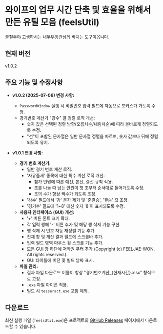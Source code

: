 # 와이프의 업무 시간 단축 및 효율을 위해서 만든 유틸 모음 (feelsUtil)

불철주야 고생하시는 내무부장관님께 바치는 도구이옵니다.

## 현재 버전

v1.0.2

## 주요 기능 및 수정사항

*   **v1.0.2 (2025-07-06) 변경 사항:**
    *   `PasswordWindow` 실행 시 비밀번호 입력 필드에 자동으로 포커스가 가도록 수정.
    *   경기번호 계산기 "강수" 열 정렬 로직 개선:
        *   숫자 값은 선택된 정렬 방향(오름차순/내림차순)에 따라 올바르게 정렬되도록 수정.
        *   "선"이 포함된 문자열은 일반 문자열 정렬을 따르며, 숫자 값보다 뒤에 정렬되도록 유지.

*   **v1.0.1 변경 사항:**
    *   **경기 번호 계산기:**
        *   일반 경기 번호 계산 로직.
        *   '자유품새' 종목에 대한 특수 계산 로직 개선:
            *   참가 인원에 따른 예선, 본선, 결선 규칙 적용.
            *   조를 나눌 때 남는 인원이 첫 조부터 순서대로 들어가도록 수정.
            *   조의 수가 항상 짝수가 되도록 조정.
        *   '강수' 필드에서 '강' 문자 제거 및 '준결승', '결승' 값 조정.
        *   '경기수' 필드에 '1~8' 대신 숫자 '8'이 표시되도록 수정.
    *   **사용자 인터페이스 (GUI) 개선:**
        *   '+' 버튼 폰트 크기 확대.
        *   각 입력 행에 '-' 버튼 추가 및 해당 행 삭제 기능 구현.
        *   행 삭제 시 번호 자동 재정렬 기능 추가.
        *   전체 창 및 계산 결과 필드에 스크롤바 추가.
        *   입력 필드 영역 마우스 휠 스크롤 기능 추가.
        *   모든 GUI 창 하단에 저작권 푸터 추가 (Copyright (c) FEELJAE-WON. All rights reserved.).
        *   GUI 타이틀에 버전 및 빌드 날짜 표시.
    *   **파일 관리:**
        *   결과 파일 다운로드 이름이 항상 "경기번호계산_{현재시간}.xlsx" 형식으로 고정.
        *   `.exe` 파일 아이콘 적용.
        *   빌드 시 `tesseract.exe` 포함 제외.

## 다운로드

최신 실행 파일 (`feelsUtil.exe`)은 프로젝트의 [GitHub Releases](https://github.com/Feeljae-Won/challenge_utils/releases) 페이지에서 다운로드할 수 있습니다.